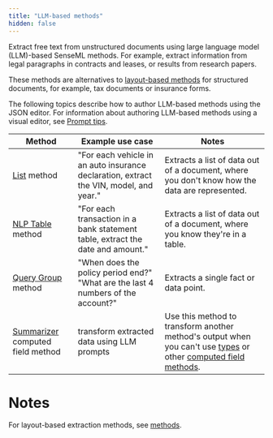 ```yaml
---
title: "LLM-based methods"
hidden: false
---
```


Extract free text from unstructured documents using large language model (LLM)-based SenseML methods. For example, extract information from legal paragraphs in contracts and leases, or results from research papers.

These methods are alternatives to [layout-based methods](doc:methods) for structured documents, for example, tax documents or insurance forms.  


The following topics describe how to author LLM-based methods using the JSON editor. For information about authoring LLM-based methods using a visual editor, see [Prompt tips](doc:prompt-tips). 

| Method                                                       | Example use case                                             | Notes                                                        |
| ------------------------------------------------------------ | ------------------------------------------------------------ | ------------------------------------------------------------ |
| [List](doc:list) method                                      | "For each vehicle in an auto insurance declaration, extract the VIN, model, and year." | Extracts a list of data out of a document, where you don't know how the data are represented. |
| [NLP Table](doc:nlp-table) method                            | "For each transaction in a bank statement table, extract the date and amount." | Extracts a list of data out of a document, where you know they're in a table. |
| [Query Group](doc:query-group) method                              | "When does the policy period end?"<br/>"What are the last 4 numbers of the account?" | Extracts a single fact or data point.                        |
| [Summarizer](doc:summarizer) computed field method | transform extracted data using LLM prompts | Use this method to transform another method's output when you can't use [types](doc:types) or other [computed field methods](doc:computed-field-methods).            |



Notes
====



For layout-based extraction methods, see [methods](doc:methods).
